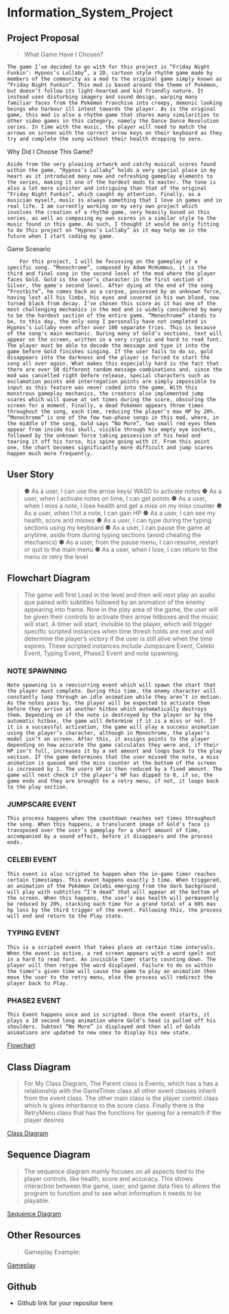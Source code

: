 # Information_System_Project

## Project Proposal

> What Game Have I Chosen?

	The game I’ve decided to go with for this project is “Friday Night Funkin’: Hypnos’s Lullaby”, a 2D, cartoon style rhythm game made by members of the community as a mod to the original game simply known as “Friday Night Funkin”. This mod is based around the theme of Pokémon, but doesn’t follow its light-hearted and kid friendly nature. It instead uses disturbing imagery and sound design, warping many familiar faces from the Pokémon franchise into creepy, demonic looking beings who harbour ill intent towards the player. As is the original game, this mod is also a rhythm game that shares many similarities to other video games in this category, namely the Dance Dance Revolution series. In time with the music, the player will need to match the arrows on screen with the correct arrow keys on their keyboard as they try and complete the song without their health dropping to zero.

Why Did I Choose This Game?

	Aside from the very pleasing artwork and catchy musical scores found within the game, “Hypnos’s Lullaby” holds a very special place in my heart as it introduced many new and refreshing gameplay elements to the series, making it one of the hardest mods to master. The tone is also a lot more sinister and intriguing than that of the original “Friday Night Funkin”, which caught my attention. Finally, as a musician myself, music is always something that I love in games and in real life. I am currently working on my very own project which involves the creation of a rhythm game, very heavily based on this series, as well as composing my own scores in a similar style to the music found in this game. As such, I thought it would be only fitting to do this project on “Hypnos’s Lullaby” as it may help me in the future when I start coding my game.

Game Scenario

		For this project, I will be focussing on the gameplay of a specific song. “Monochrome”, composed by Adam McHummus, it is the third and final song in the second level of the mod where the player faces Gold. Gold is the user’s character in the first section of Silver, the game's second level. After dying at the end of the song “Frostbite”, he comes back as a corpse, possessed by an unknown force, having lost all his limbs, his eyes and covered in his own blood, now turned black from decay. I’ve chosen this score as it has one of the most challenging mechanics in the mod and is widely considered by many to be the hardest section of the entire game. “Monochrome” stands to be, to this day, the only song I personally have not completed in Hypnos’s Lullaby even after over 100 separate tries. This is because of the song's main mechanic. During many of Gold’s sections, text will appear on the screen, written in a very cryptic and hard to read font. The player must be able to decode the message and type it into the game before Gold finishes singing. If the user fails to do so, gold disappears into the darkness and the player is forced to start the song all over again. What makes this especially hard is the fact that there are over 50 different random message combinations and, since the mod was cancelled right before release, special characters such as exclamation points and interrogation points are simply impossible to input as this feature was never coded into the game. With this monstrous gameplay mechanics, the creators also implemented jump scares which will queue at set times during the score, obscuring the screen for a moment. Finally, a dead Pokémon appears three times throughout the song, each time, reducing the player’s max HP by 20%. “Monochrome” is one of the few two-phase songs in this mod, where, in the middle of the song, Gold says “No More”, two small red eyes then appear from inside his skull, visible through his empty eye sockets, followed by the unknown force taking possession of his head and tearing it off his torso, his spine going with it. From this point one, the chart becomes significantly more difficult and jump scares happen much more frequently.




## User Story

> ●	As a user, I can use the arrow keys/ WASD to activate notes
●	As a user, when I activate notes on time, I can get points
●	As a user, when I miss a note, I lose health and get a miss on my miss counter
●	As a user, when I hit a note, I can gain HP
●	As a user, I can see my health, score and misses
●	As a user, I can type during the typing sections using my keyboard
●	As a user, I can pause the game at anytime, aside from during typing sections (avoid cheating the mechanics)
●	As a user, from the pause menu, I can resume, restart or quit to the main menu
●	As a user, when I lose, I can return to the menu or retry the level


## Flowchart Diagram

>The game will first Load in the level and then will next play an audio que paired with subtitles followed by an animation of the enemy appearing into frame. Now in the play area of the game, the user will be given their controls to activate their arrow hitboxes and the music will start. A timer will start, invisible to the player, which will trigger specific scripted instances when time thresh holds are met and will determine the player’s victory if the user is still alive when the time expires. These scripted instances include Jumpscare Event, Celebi Event, Typing Event, Phase2 Event and note spawning. 

### NOTE SPAWNING 
	Note spawning is a reoccurring event which will spawn the chart that the player must complete. During this time, the enemy character will constantly loop through an idle animation while they aren’t in motion. As the notes pass by, the player will be expected to activate them before they arrive at another hitbox which automatically destroys them. Depending on if the note is destroyed by the player or by the automatic hitbox, the game will determine if it is a miss or not. If it is a successful activation, the game will play a success animation using the player’s character, although in Monochrome, the player’s model isn’t on screen. After this, it assigns points to the player depending on how accurate the game calculates they were and, if their HP isn’t full, increases it by a set amount and loops back to the play section. If the game determines that the user missed the note, a miss animation is queued and the miss counter at the bottom of the screen is increased by 1. The users HP is then reduced by a fixed amount. The game will next check if the player’s HP has dipped to 0, if so, the game ends and they are brought to a retry menu, if not, it loops back to the play section.

### JUMPSCARE EVENT
	This process happens when the countdown reaches set times throughout the song. When this happens, a translucent image of Gold’s face is transposed over the user’s gameplay for a short amount of time, accompanied by a sound effect, before it disappears and the process ends.

### CELEBI EVENT
	This event is also scripted to happen when the in-game timer reaches certain timestamps. This event happens exactly 3 time. When triggered, an animation of the Pokémon Celebi emerging from the dark background will play with subtitles “I’m dead” that will appear at the bottom of the screen. When this happens, the user’s max health will permanently be reduced by 20%, stacking each time for a grand total of a 60% max hp loss by the third trigger of the event. Following this, the process will end and return to the Play state.

### TYPING EVENT
	This is a scripted event that takes place at certain time intervals. When the event is active, a red screen appears with a word spelt out in a hard to read font. An invisible timer starts counting down. The player will then retype the word displayed. Failure to do so within the timer’s given time will cause the game to play an animation then move the user to the retry menu, else the process will redirect the player back to Play.

### PHASE2 EVENT
	This Event happens once and is scripted. Once the event starts, it plays a 10 second long animation where Gold’s head is pulled off his shoulders. Subtext “No More” is displayed and then all of Golds animations are updated to new ones to display his new state.


[Flowchart](images/Monochrome%20flowchart.jpg "Monochrome Flowchart")

## Class Diagram

>For My Class Diagram, The Parent class is Events, which has a has a relationship with the GameTimer class all other event classes inherit from the event class. The other main class is the player control class which is gives inheritance to the score class. Finally there is the RetryMenu class that has the functions for queing for a rematch if the player desires

[Class Diagram](images/Monochrome%20Class%20Diagram.jpg "Monochrome Class Diagram")  

## Sequence Diagram

>The sequence diagram mainly focuses on all aspects tied to the player controls, like health, score and accuracy. This shows interaction between the game, user, and game data files to allows the program to function and to see what information it needs to be playable.

[Sequence Diagram](images/Sequence%20diagram%20Monochrome.jpeg "Monochrome Sequence Diagram")  

## Other Resources

>Gameplay Example:

[Gameplay](images/MonochromeGameplay.png "Gameplay")

## Github

- Github link for your repositor here  
